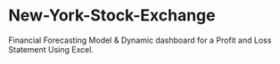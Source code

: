 # New-York-Stock-Exchange
Financial Forecasting Model &amp; Dynamic dashboard for a Profit and Loss Statement Using Excel.
